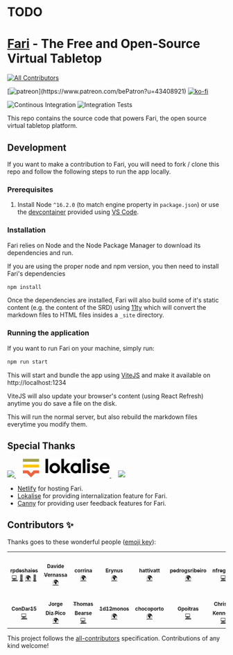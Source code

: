 # TODO

# [Fari](https://fari.app) - The Free and Open-Source Virtual Tabletop

<!-- ALL-CONTRIBUTORS-BADGE:START - Do not remove or modify this section -->

[![All Contributors](https://img.shields.io/badge/all_contributors-14-orange.svg?style=flat-square)](#contributors-)

<!-- ALL-CONTRIBUTORS-BADGE:END -->

[![patreon](https://img.shields.io/static/v1?style=flat-square&logo=patreon&color=FF4D42&label=donate&message=Become%20a%20Patrons!)](https://www.patreon.com/bePatron?u=43408921)
[![ko-fi](https://img.shields.io/static/v1?style=flat-square&logo=ko-fi&color=3f51b5&label=donate&message=Support%20me%20on%20Ko-Fi)](https://ko-fi.com/B0B4AHLJ)

![Continous Integration](https://github.com/fariapp/fari/workflows/CI/badge.svg)
![Integration Tests](https://github.com/fariapp/fari/workflows/Integration%20Tests/badge.svg)

This repo contains the source code that powers Fari, the open source virtual tabletop platform.

<!--  -->

## Development

If you want to make a contribution to Fari, you will need to fork / clone this repo and follow the following steps to run the app locally.

### Prerequisites

1. Install Node `^16.2.0` (to match engine property in `package.json`) or use the [devcontainer](https://microsoft.github.io/code-with-engineering-playbook/developer-experience/devcontainers/) provided using [VS Code](https://code.visualstudio.com/).

### Installation

Fari relies on Node and the Node Package Manager to download its dependencies and run.

If you are using the proper node and npm version, you then need to install Fari's dependencies

```sh
npm install
```

Once the dependencies are installed, Fari will also build some of it's static content (e.g. the content of the SRD) using [11ty](https://www.11ty.dev/) which will convert the markdown files to HTML files insides a `_site` directory.

### Running the application

If you want to run Fari on your machine, simply run:

```sh
npm run start
```

This will start and bundle the app using [ViteJS](https://vitejs.dev/) and make it available on http://localhost:1234

ViteJS will also update your browser's content (using React Refresh) anytime you do save a file on the disk.

This will run the normal server, but also rebuild the markdown files everytime you modify them.

## Special Thanks

<a href="https://www.netlify.com">
  <img width="100px" src="https://www.netlify.com/img/global/badges/netlify-color-accent.svg"  />
</a>
<a href="https://lokalise.com/">
  <img width="200px" style="margin-left:16px;" src="./images/services/lokalise.png"  />
</a>
<a href="https://liveblocks.io/">
  <img  height="100px" style="margin-left:16px;" src="https://gyazo.com/195675f9a76d92c013c6cd33330e6e6b.png"  />
</a>

- [Netlify](https://netlify.com/) for hosting Fari.
- [Lokalise](https://lokalise.com/) for providing internalization feature for Fari.
- [Canny](https://canny.io/) for providing user feedback features for Fari.

## Contributors ✨

Thanks goes to these wonderful people ([emoji key](https://allcontributors.org/docs/en/emoji-key)):

<!-- ALL-CONTRIBUTORS-LIST:START - Do not remove or modify this section -->
<!-- prettier-ignore-start -->
<!-- markdownlint-disable -->
<table>
  <tr>
    <td align="center"><a href="https://github.com/RPDeshaies"><img src="https://avatars0.githubusercontent.com/u/6224111?v=4?s=100" width="100px;" alt=""/><br /><sub><b>rpdeshaies</b></sub></a><br /><a href="https://github.com/fariapp/fari/commits?author=RPDeshaies" title="Code">💻</a> <a href="https://github.com/fariapp/fari/commits?author=RPDeshaies" title="Documentation">📖</a> <a href="#translation-RPDeshaies" title="Translation">🌍</a> <a href="https://github.com/fariapp/fari/pulls?q=is%3Apr+reviewed-by%3ARPDeshaies" title="Reviewed Pull Requests">👀</a></td>
    <td align="center"><a href="https://github.com/Redjaw"><img src="https://avatars1.githubusercontent.com/u/4438516?v=4?s=100" width="100px;" alt=""/><br /><sub><b>Davide Vernassa</b></sub></a><br /><a href="#translation-Redjaw" title="Translation">🌍</a></td>
    <td align="center"><a href="http://corrinachow.com"><img src="https://avatars1.githubusercontent.com/u/35117708?v=4?s=100" width="100px;" alt=""/><br /><sub><b>corrina</b></sub></a><br /><a href="#translation-corrinachow" title="Translation">🌍</a></td>
    <td align="center"><a href="https://github.com/Erynus"><img src="https://avatars0.githubusercontent.com/u/65954558?v=4?s=100" width="100px;" alt=""/><br /><sub><b>Erynus</b></sub></a><br /><a href="#translation-Erynus" title="Translation">🌍</a></td>
    <td align="center"><a href="https://github.com/hattivatt"><img src="https://avatars1.githubusercontent.com/u/58445227?v=4?s=100" width="100px;" alt=""/><br /><sub><b>hattivatt</b></sub></a><br /><a href="#translation-hattivatt" title="Translation">🌍</a></td>
    <td align="center"><a href="https://github.com/pedrogsribeiro"><img src="https://avatars1.githubusercontent.com/u/70762456?v=4?s=100" width="100px;" alt=""/><br /><sub><b>pedrogsribeiro</b></sub></a><br /><a href="#translation-pedrogsribeiro" title="Translation">🌍</a></td>
    <td align="center"><a href="https://github.com/nfregoso"><img src="https://avatars1.githubusercontent.com/u/2292312?v=4?s=100" width="100px;" alt=""/><br /><sub><b>nfregoso</b></sub></a><br /><a href="https://github.com/fariapp/fari/commits?author=nfregoso" title="Code">💻</a></td>
  </tr>
  <tr>
    <td align="center"><a href="https://github.com/ConDar15"><img src="https://avatars3.githubusercontent.com/u/5701626?v=4?s=100" width="100px;" alt=""/><br /><sub><b>ConDar15</b></sub></a><br /><a href="https://github.com/fariapp/fari/commits?author=ConDar15" title="Code">💻</a></td>
    <td align="center"><a href="http://xurxodiz.eu/"><img src="https://avatars3.githubusercontent.com/u/391584?v=4?s=100" width="100px;" alt=""/><br /><sub><b>Jorge Diz Pico</b></sub></a><br /><a href="#translation-xurxodiz" title="Translation">🌍</a></td>
    <td align="center"><a href="https://github.com/tjbearse"><img src="https://avatars.githubusercontent.com/u/5686806?v=4?s=100" width="100px;" alt=""/><br /><sub><b>Thomas Bearse</b></sub></a><br /><a href="https://github.com/fariapp/fari/commits?author=tjbearse" title="Code">💻</a></td>
    <td align="center"><a href="https://1d12monos.com/"><img src="https://avatars.githubusercontent.com/u/82345656?v=4?s=100" width="100px;" alt=""/><br /><sub><b>1d12monos</b></sub></a><br /><a href="#translation-1d12monos" title="Translation">🌍</a></td>
    <td align="center"><a href="https://github.com/chocoporto"><img src="https://avatars.githubusercontent.com/u/18116598?v=4?s=100" width="100px;" alt=""/><br /><sub><b>chocoporto</b></sub></a><br /><a href="#translation-chocoporto" title="Translation">🌍</a></td>
    <td align="center"><a href="https://github.com/Gpoitras"><img src="https://avatars.githubusercontent.com/u/59977641?v=4?s=100" width="100px;" alt=""/><br /><sub><b>Gpoitras</b></sub></a><br /><a href="https://github.com/fariapp/fari/commits?author=Gpoitras" title="Code">💻</a></td>
    <td align="center"><a href="https://github.com/christiefelker"><img src="https://avatars.githubusercontent.com/u/28272166?v=4?s=100" width="100px;" alt=""/><br /><sub><b>Christie Kennedy</b></sub></a><br /><a href="https://github.com/fariapp/fari/commits?author=christiefelker" title="Code">💻</a></td>
  </tr>
</table>

<!-- markdownlint-restore -->
<!-- prettier-ignore-end -->

<!-- ALL-CONTRIBUTORS-LIST:END -->

This project follows the [all-contributors](https://github.com/all-contributors/all-contributors) specification. Contributions of any kind welcome!
